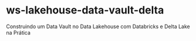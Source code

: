 # ws-lakehouse-data-vault-delta
Construindo um Data Vault no Data Lakehouse com Databricks e Delta Lake na Prática
